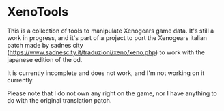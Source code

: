 # XenoTools

This is a collection of tools to manipulate Xenogears game data. It's still a work in progress, and it's part of a project to port the Xenogears italian patch made by sadnes city (https://www.sadnescity.it/traduzioni/xeno/xeno.php) to work with the japanese edition of the cd. 

It is currently incomplete and does not work, and I'm not working on it currently.

Please note that I do not own any right on the game, nor I have anything to do with the original translation patch.

